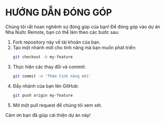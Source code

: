 # HƯỚNG DẪN ĐÓNG GÓP

Chúng tôi rất hoan nghênh sự đóng góp của bạn! Để đóng góp vào dự án Nha Nước Remote, bạn có thể làm theo các bước sau:

1. Fork repository này về tài khoản của bạn.
2. Tạo một nhánh mới cho tính năng mà bạn muốn phát triển:
   ```bash
   git checkout -b my-feature
   ```
3. Thực hiện các thay đổi và commit:
   ```bash
   git commit -m 'Thêm tính năng mới'
   ```
4. Đẩy nhánh của bạn lên GitHub:
   ```bash
   git push origin my-feature
   ```
5. Mở một pull request để chúng tôi xem xét.

Cảm ơn bạn đã giúp cải thiện dự án này!